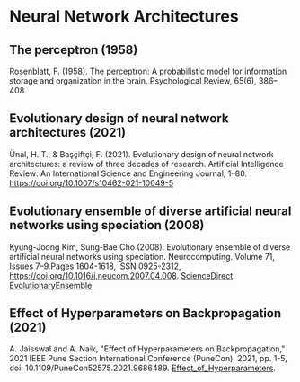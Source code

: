 # Neural Network Architectures

## The perceptron (1958)

Rosenblatt, F. (1958). The perceptron: A probabilistic model for information storage and organization in the brain. Psychological Review, 65(6), 386–408.

## Evolutionary design of neural network architectures (2021)

Ünal, H. T., & Başçiftçi, F. (2021). Evolutionary design of neural network architectures: a review of three decades of research. Artificial Intelligence Review: An International Science and Engineering Journal, 1–80. https://doi.org/10.1007/s10462-021-10049-5

## Evolutionary ensemble of diverse artificial neural networks using speciation (2008)

Kyung-Joong Kim, Sung-Bae Cho (2008). Evolutionary ensemble of diverse artificial neural networks using speciation. Neurocomputing. Volume 71, Issues 7–9.Pages 1604-1618,
ISSN 0925-2312, https://doi.org/10.1016/j.neucom.2007.04.008. [ScienceDirect](https://www.sciencedirect.com/science/article/pii/S092523120700135X). [EvolutionaryEnsemble](EvolutionaryEnsemble.pdf).

## Effect of Hyperparameters on Backpropagation (2021)

A. Jaisswal and A. Naik, "Effect of Hyperparameters on Backpropagation," 2021 IEEE Pune Section International Conference (PuneCon), 2021, pp. 1-5, doi: 10.1109/PuneCon52575.2021.9686489. [Effect_of_Hyperparameters](Effect_of_Hyperparameters.pdf).
